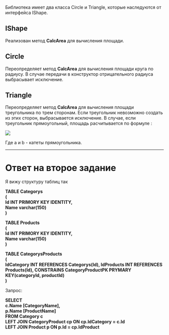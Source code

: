Библиотека имеет два класса Circle и Triangle, которые наследуются от интерфейса IShape.

## IShape
Реализован метод **CalcArea** для вычисления площади.

## Circle
Переопределяет метод **CalcArea** для вычисления площади круга по радиусу. В случае передачи в конструктор отрицательного радиуса выбрасывает исключение.

## Triangle
Переопределяет метод **CalcArea** для вычисления площади треугольника по трем сторонам. Если треугольник невозможно создать из этих сторон, выбрасывается исключение.
В случае, если треугольник прямоугольный, площадь расчитывается по формуле : 

![](https://sun9-25.userapi.com/impg/LsfOJBFzlLnhVrQP7f22ZIpeitsTQNPDkjV5-A/S3ZwWsbXB5c.jpg?size=456x237&quality=96&sign=d56e06c7c2b92e5510273b742657590e&type=album)

Где a и b - катеты прямоугольника.


----------------------------------------------------------------------
# Ответ на второе задание

 Я вижу структуру таблиц так
 
 **TABLE Categorys  
 (  
  Id INT PRIMORY KEY IDENTITY,  
  Name varchar(150)  
 )**  
 
 **TABLE Products  
 (  
  Id INT PRIMORY KEY IDENTITY,  
  Name varchar(150)  
 )**  

 **TABLE CategorysProducts    
 (   
  IdCategory INT REFERENCES Categorys(Id),
  IdProducts INT REFERENCES Products(Id),
  CONSTRAINS CategoryProductPK PRYMARY KEY(categoryId, productId)   
 )**
 
 Запрос:  

**SELECT  
c.Name [CategoryName],  
p.Name [ProductName]  
FROM Category c  
LEFT JOIN CategoryProduct cp ON cp.IdCategory = c.Id  
LEFT JOIN Product p ON p.Id = cp.IdProduct**
